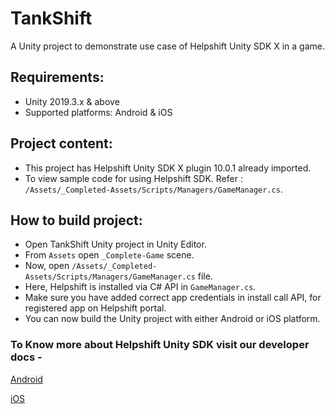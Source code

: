 # TankShift

A Unity project to demonstrate use case of Helpshift Unity SDK X in a game.

## Requirements:
* Unity 2019.3.x & above
* Supported platforms: Android & iOS

## Project content:
* This project has Helpshift Unity SDK X plugin 10.0.1 already imported.
* To view sample code for using Helpshift SDK. Refer : `/Assets/_Completed-Assets/Scripts/Managers/GameManager.cs`.

## How to build project:
* Open TankShift Unity project in Unity Editor.
* From `Assets` open  `_Complete-Game` scene.
* Now, open `/Assets/_Completed-Assets/Scripts/Managers/GameManager.cs` file.
* Here, Helpshift is installed via C# API in `GameManager.cs`. 
* Make sure you have added correct app credentials in install call API, for registered app on Helpshift portal.
* You can now build the Unity project with either Android or iOS platform.

### To Know more about Helpshift Unity SDK visit our developer docs -

[Android](https://developers.helpshift.com/sdkx-unity/getting-started-android/)

[iOS](https://developers.helpshift.com/sdkx-unity/getting-started-ios/)
